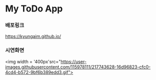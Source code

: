 # My ToDo App
### 배포링크
https://kyungaim.github.io/
### 시연화면
<img width = '400px'src="https://user-images.githubusercontent.com/115978111/217743628-16d96823-cfc0-4cd4-b572-9bf6b389edd3.gif">

